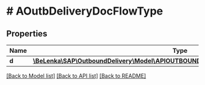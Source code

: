 # # AOutbDeliveryDocFlowType

## Properties

Name | Type | Description | Notes
------------ | ------------- | ------------- | -------------
**d** | [**\BeLenka\SAP\OutboundDelivery\Model\APIOUTBOUNDDELIVERYSRVAOutbDeliveryDocFlowType**](APIOUTBOUNDDELIVERYSRVAOutbDeliveryDocFlowType.md) |  | [optional]

[[Back to Model list]](../../README.md#models) [[Back to API list]](../../README.md#endpoints) [[Back to README]](../../README.md)
